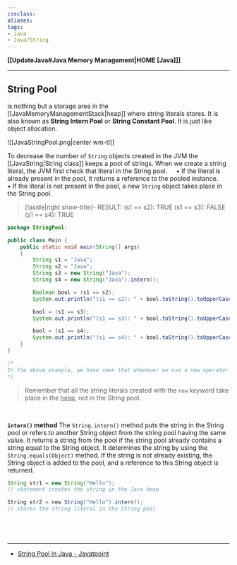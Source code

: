 ```yaml
---
cssclass:
aliases:
tags:
- Java
- Java/String 
---
```

**[[UpdateJava#Java Memory Management|HOME [Java]]]**

---
## String Pool
is nothing but a storage area in the [[JavaMemoryManagementStack|heap]] where string literals stores. It is also known as **String Intern Pool** or **String Constant Pool**. It is just like object allocation.

![[JavaStringPool.png|center wm-tl]]

To decrease the number of `String` objects created in the JVM the [[JavaString|String class]] keeps a pool of strings. When we create a string literal, the JVM first check that literal in the String pool.
$\quad$▪ If the literal is already present in the pool, it returns a reference to the pooled instance.
$\quad$▪ If the literal is not present in the pool, a new `String` object takes place in the String pool.

>[!aside|right show-title]- RESULT:
> (s1 == s2): TRUE
> (s1 == s3): FALSE
> (s1 == s4): TRUE
```java
package StringPool;

public class Main {
    public static void main(String[] args)
    {
        String s1 = "Java";
        String s2 = "Java";
        String s3 = new String("Java");
        String s4 = new String("Java").intern();

        Boolean bool = (s1 == s2);
        System.out.println("(s1 == s2): " + bool.toString().toUpperCase());

        bool = (s1 == s3);
        System.out.println("(s1 == s3): " + bool.toString().toUpperCase());

        bool = (s1 == s4);
        System.out.println("(s1 == s4): " + bool.toString().toUpperCase());
    }
}

/*
In the above example, we have seen that whenever we use a new operator to create a string it creates a new string object in the Java heap. We can forcefully stop this feature by using the intern() method of the String class.
*/

```
> Remember that all the string literals created with the `new` keyword take place in the <u>heap</u>, not in the String pool.

<br>

**`intern()` method**
The `String.intern()` method puts the string in the String pool or refers to another String object from the string pool having the same value. It returns a string from the pool if the string pool already contains a string equal to the String object. It determines the string by using the `String.equals(Object)` method. If the string is not already existing, the String object is added to the pool, and a reference to this String object is returned.
```java
String str1 = new String("Hello");
// statement creates the string in the Java heap

String str2 = new String("Hello").intern();
// stores the string literal in the String pool
```

<br>

# 
---
- [String Pool in Java - Javatpoint](https://www.javatpoint.com/string-pool-in-java)